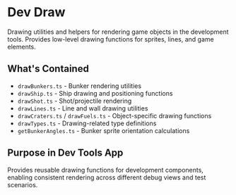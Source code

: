 # Dev Draw

Drawing utilities and helpers for rendering game objects in the development tools. Provides low-level drawing functions for sprites, lines, and game elements.

## What's Contained
- `drawBunkers.ts` - Bunker rendering utilities
- `drawShip.ts` - Ship drawing and positioning functions
- `drawShot.ts` - Shot/projectile rendering
- `drawLines.ts` - Line and wall drawing utilities
- `drawCraters.ts` / `drawFuels.ts` - Object-specific drawing functions
- `drawTypes.ts` - Drawing-related type definitions
- `getBunkerAngles.ts` - Bunker sprite orientation calculations

## Purpose in Dev Tools App
Provides reusable drawing functions for development components, enabling consistent rendering across different debug views and test scenarios.